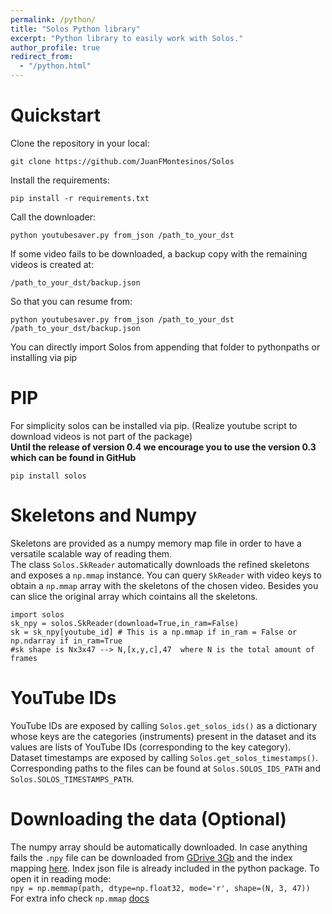 ```yaml
---
permalink: /python/
title: "Solos Python library"
excerpt: "Python library to easily work with Solos."
author_profile: true
redirect_from: 
  - "/python.html"
---
```


# Quickstart  
Clone the repository in your local: 
```
git clone https://github.com/JuanFMontesinos/Solos
```
Install the requirements:
```
pip install -r requirements.txt
```
Call the downloader:
```
python youtubesaver.py from_json /path_to_your_dst
```
If some video fails to be downloaded, a backup copy with the remaining videos is created at:
```
/path_to_your_dst/backup.json
```
So that you can resume from:
```
python youtubesaver.py from_json /path_to_your_dst /path_to_your_dst/backup.json
```   
You can directly import Solos from appending that folder to pythonpaths or installing via pip
# PIP
For simplicity solos can be installed via pip. (Realize youtube script to download videos is not part of the package)  
**Until the release of version 0.4 we encourage you to use the version 0.3 which can be found in GitHub** 
```
pip install solos
```

# Skeletons and Numpy  
Skeletons are provided as a numpy memory map file in order to have a versatile scalable way of reading them.  
The class `Solos.SkReader` automatically downloads the refined skeletons and exposes a `np.mmap` instance. You can query `SkReader` with 
video keys to obtain a `np.mmap` array with the skeletons of the chosen video. Besides you can slice the original array which cointains all the skeletons.  

```
import solos
sk_npy = solos.SkReader(download=True,in_ram=False)
sk = sk_npy[youtube_id] # This is a np.mmap if in_ram = False or np.ndarray if in_ram=True
#sk shape is Nx3x47 --> N,[x,y,c],47  where N is the total amount of frames
```
# YouTube IDs  
YouTube IDs are exposed by calling `Solos.get_solos_ids()` as a dictionary whose keys are the categories (instruments) present in the dataset and its values are lists of YouTube IDs (corresponding to the key category).  
Dataset timestamps are exposed by calling `Solos.get_solos_timestamps()`.  
Corresponding paths to the files can be found at `Solos.SOLOS_IDS_PATH` and `Solos.SOLOS_TIMESTAMPS_PATH`.  
# Downloading the data (Optional)  
The numpy array should be automatically downloaded. In case anything fails the `.npy` file can be downloaded from [GDrive 3Gb](https://drive.google.com/file/d/1A3xCsLdtL91OavcqvCzsmCc8CKgBfQBj/view?usp=sharing) and the index mapping [here](https://drive.google.com/file/d/1SP5YcFQBvA8rfMELBE9vB2LRpnHoJ2VY/view?usp=sharing). Index json file is already included in the python package. 
To open it in reading mode:  
`npy = np.memmap(path, dtype=np.float32, mode='r', shape=(N, 3, 47))`  
For extra info check `np.mmap` [docs](https://het.as.utexas.edu/HET/Software/Numpy/reference/generated/numpy.memmap.html)
